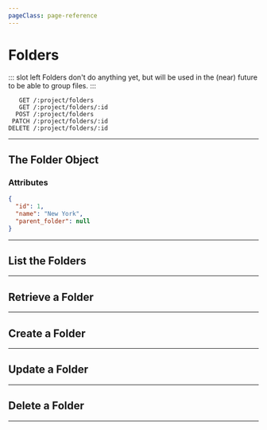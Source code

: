 ```yaml
---
pageClass: page-reference
---
```


# Folders

<two-up>

::: slot left
Folders don't do anything yet, but will be used in the (near) future to be able to group files.
:::

<info-box title="Endpoints" slot="right">

```endpoints
   GET /:project/folders
   GET /:project/folders/:id
  POST /:project/folders
 PATCH /:project/folders/:id
DELETE /:project/folders/:id
```

</info-box>
</two-up>

---

## The Folder Object

### Attributes

<two-up>
<template slot="left">
<def-list>

#### id <def-type>integer</def-type>
Unique identifier for the folder.

#### name <def-type>string</def-type>
Name of the folder.

#### parent_folder <def-type>integer</def-type>
Unique identifier of the parent folder. This allows for nested folders.

</def-list>
</template>

<info-box title="Folder Object" slot="right" class="sticky">

```json
{
  "id": 1,
  "name": "New York",
  "parent_folder": null
}
```

</info-box>
</two-up>

---

## List the Folders

<two-up>
<template slot="left">

List the folders.

### Parameters

<def-list>

!!! include params/project.md !!!

</def-list>

### Query

<def-list>

!!! include query/fields.md !!!
!!! include query/limit.md !!!
!!! include query/offset.md !!!
!!! include query/page.md !!!
!!! include query/sort.md !!!
!!! include query/single.md !!!
!!! include query/filter.md !!!
!!! include query/q.md !!!
!!! include query/meta.md !!!

</def-list>

### Returns

Returns an array of folder objects.

</template>

<template slot="right">
<div class="sticky">
<info-box title="Endpoint">

```endpoints
   GET /:project/folders
```

</info-box>
<info-box title="Response">

```json
{
  "data": [
    {
      "id": 1,
      "name": "New York",
      "parent_folder": null
    },
    { ... },
    { ... }
  ]
}
```

</info-box>
</div>
</template>
</two-up>

---

## Retrieve a Folder

<two-up>
<template slot="left">

Retrieve a single folder by unique identifier.

### Parameters

<def-list>

!!! include params/project.md !!!
!!! include params/id.md !!!

</def-list>

### Query

<def-list>

!!! include query/fields.md !!!
!!! include query/meta.md !!!

</def-list>

### Returns

Returns the folder object for the given unique identifier.

</template>

<template slot="right">
<div class="sticky">
<info-box title="Endpoint">

```endpoints
   GET /:project/folders/:id
```

</info-box>

<info-box title="Response">

```json
{
  "data": {
    "id": 1,
    "name": "New York",
    "parent_folder": null
  }
}
```

</info-box>
</div>
</template>
</two-up>

---

## Create a Folder

<two-up>
<template slot="left">

Create a new folder.

### Parameters

<def-list>

!!! include params/project.md !!!

</def-list>

### Attributes

<def-list>

#### name <def-type alert>required</def-type>
Name of the folder.

#### parent_folder <def-type>optional</def-type>
Unique identifier of the parent folder. This allows for nested folders.

</def-list>

### Query

<def-list>

!!! include query/fields.md !!!
!!! include query/meta.md !!!

</def-list>

### Returns

Returns the folder object for the folder that was just created.

</template>

<template slot="right">
<div class="sticky">
<info-box title="Endpoint">

```endpoints
  POST /:project/folders
```

</info-box>

<info-box title="Request">

```json
{
  "name": "Amsterdam"
}
```

</info-box>

<info-box title="Response">

```json
{
  "data": {
    "id": 5,
    "name": "Amsterdam",
    "parent_folder": null
  }
}
```

</info-box>
</div>
</template>
</two-up>

---

## Update a Folder

<two-up>
<template slot="left">

Update an existing folder

### Parameters

<def-list>

!!! include params/project.md !!!
!!! include params/id.md !!!

</def-list>

### Attributes

<def-list>

#### name <def-type alert>optional</def-type>
Name of the folder. Can't be null or empty.

#### parent_folder <def-type>optional</def-type>
Unique identifier of the parent folder. This allows for nested folders.

</def-list>

### Query

<def-list>

!!! include query/fields.md !!!
!!! include query/meta.md !!!

</def-list>

### Returns

Returns the folder object for the folder that was just updated.

</template>

<template slot="right">
<div class="sticky">
<info-box title="Endpoint">

```endpoints
 PATCH /:project/folders/:id
```

</info-box>

<info-box title="Request">

```json
{
  "parent_folder": 3
}
```

</info-box>

<info-box title="Response">

```json
{
  "data": {
    "id": 5,
    "name": "Amsterdam",
    "parent_folder": 3
  }
}
```

</info-box>
</div>
</template>
</two-up>

---

## Delete a Folder

<two-up>
<template slot="left">

Delete an existing folder

### Parameters

<def-list>

!!! include params/project.md !!!
!!! include params/id.md !!!

</def-list>

### Returns

Returns an empty body with HTTP status 204

</template>

<template slot="right">
<div class="sticky">
<info-box title="Endpoint">

```endpoints
DELETE /:project/folders/:id
```

</info-box>
</div>
</template>
</two-up>

---